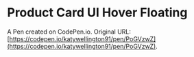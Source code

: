 # Product Card UI Hover Floating

A Pen created on CodePen.io. Original URL: [https://codepen.io/katywellington91/pen/PoGVzwZ](https://codepen.io/katywellington91/pen/PoGVzwZ).

